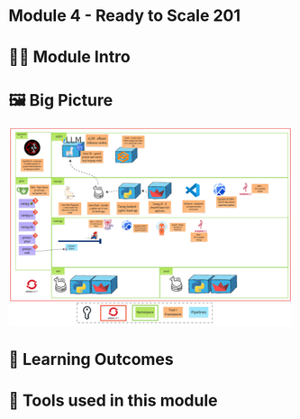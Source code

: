 # Module 4 - Ready to Scale 201

> 

# 🧑‍🍳 Module Intro


# 🖼️ Big Picture
![big-picture-evals](images/big-picture-evals.jpg)

# 🔮 Learning Outcomes


# 🔨 Tools used in this module
